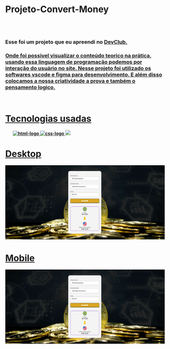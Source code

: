 <h1>Projeto-Convert-Money</h1>

<br>
<br>

<h3>Esse foi um projeto que eu apreendi no <a href="https://aulas.devclub.com.br/login"/a>DevClub.</h3> 
  <h3>Onde foi possivel visualizar o conteúdo teorico na prática, usando essa linguagem de programação podemos por interação do usuário no site.
  Nesse projeto foi utilizado os softwares vscode e figma para desenvolvimento. E além disso colocamos a nossa criatividade a prova e também o pensamento logico.</h3>
<br>
  
<h1>Tecnologias usadas</h1>
<ul>
<b> 
  <img src="https://img.icons8.com/?size=48&id=20909&format=png" alt="html-logo"
<br>
  <img src="https://img.icons8.com/?size=48&id=21278&format=png" alt="css-logo"
<br>
  <img src="https://img.icons8.com/?size=48&id=PXTY4q2Sq2lG&format=png"
</b>
</ul>
<h1>Desktop</h1>  
<div align="center">
  <img src="https://github.com/Brunogitguimaraes/Convert-Money/blob/main/assets/projeto-convert-money-desktop.png?raw=true" alt="image Currency converter"/>
</div>
<h1>Mobile</h1>
<div align="center">
  <img src="https://github.com/Brunogitguimaraes/Convert-Money/blob/main/assets/projeto-convert-money-desktop.png?raw=true" alt="image Currency converter"/>
